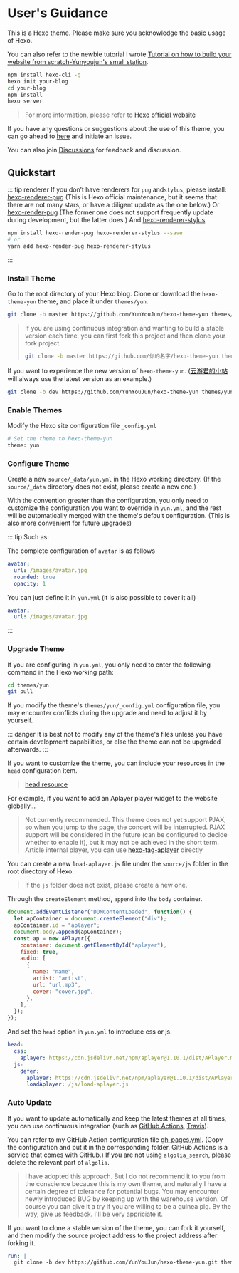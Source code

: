 # User's Guidance

This is a Hexo theme. Please make sure you acknowledge the basic usage of Hexo.

You can also refer to the newbie tutorial I wrote [Tutorial on how to build your website from scratch-Yunyoujun's small station](https://www.yunyoujun.cn/share/how-to-build-your-site/).

```sh
npm install hexo-cli -g
hexo init your-blog
cd your-blog
npm install
hexo server
```

> For more information, please refer to [Hexo official website](https://hexo.io/)

If you have any questions or suggestions about the use of this theme, you can go ahead to [here](https://github.com/YunYouJun/hexo-theme-yun/issues) and initiate an issue.

You can also join [Discussions](https://github.com/YunYouJun/hexo-theme-yun/discussions) for feedback and discussion.

## Quickstart

::: tip renderer
If you don’t have renderers for `pug` and`stylus`, please install:
[hexo-renderer-pug](https://github.com/hexojs/hexo-renderer-pug)
(This is Hexo official maintenance, but it seems that there are not many stars, or have a diligent update as the one below.)
Or [hexo-render-pug](https://github.com/maxknee/hexo-render-pug)
(The former one does not support frequently update during development, but the latter does.)
And [hexo-renderer-stylus](https://github.com/hexojs/hexo-renderer-stylus)

```sh
npm install hexo-render-pug hexo-renderer-stylus --save
# or
yarn add hexo-render-pug hexo-renderer-stylus
```

:::

### Install Theme

Go to the root directory of your Hexo blog. Clone or download the `hexo-theme-yun` theme, and place it under `themes/yun`.

```sh
git clone -b master https://github.com/YunYouJun/hexo-theme-yun themes/yun
```

> If you are using continuous integration and wanting to build a stable version each time, you can first fork this project and then clone your fork project.
>
> ```sh
> git clone -b master https://github.com/你的名字/hexo-theme-yun themes/yun
> ```

If you want to experience the new version of `hexo-theme-yun`. ([云游君的小站](https://www.yunyoujun.cn) will always use the latest version as an example.)

```sh
git clone -b dev https://github.com/YunYouJun/hexo-theme-yun themes/yun
```

### Enable Themes

Modify the Hexo site configuration file `_config.yml`

```sh
# Set the theme to hexo-theme-yun
theme: yun
```

### Configure Theme

Create a new `source/_data/yun.yml` in the Hexo working directory. (If the `source/_data` directory does not exist, please create a new one.)

With the convention greater than the configuration, you only need to customize the configuration you want to override in `yun.yml`, and the rest will be automatically merged with the theme's default configuration. (This is also more convenient for future upgrades)

::: tip
Such as:

The complete configuration of `avatar` is as follows

```yaml
avatar:
  url: /images/avatar.jpg
  rounded: true
  opacity: 1
```

You can just define it in `yun.yml` (it is also possible to cover it all)

```yaml
avatar:
  url: /images/avatar.jpg
```

:::

### Upgrade Theme

If you are configuring in `yun.yml`, you only need to enter the following command in the Hexo working path:

```sh
cd themes/yun
git pull
```

If you modify the theme's `themes/yun/_config.yml` configuration file, you may encounter conflicts during the upgrade and need to adjust it by yourself.

::: danger
It is best not to modify any of the theme's files unless you have certain development capabilities, or else the theme can not be upgraded afterwards.
:::

If you want to customize the theme, you can include your resources in the `head` configuration item.

> [head resource](/guide/config.html#head-头部资源)

For example, if you want to add an Aplayer player widget to the website globally...

> Not currently recommended. This theme does not yet support PJAX, so when you jump to the page, the concert will be interrupted.
> PJAX support will be considered in the future (can be configured to decide whether to enable it), but it may not be achieved in the short term.
> Article internal player, you can use [hexo-tag-aplayer](https://github.com/MoePlayer/hexo-tag-aplayer) directly

You can create a new `load-aplayer.js` file under the `source/js` folder in the root directory of Hexo.

> If the `js` folder does not exist, please create a new one.

Through the `createElement` method, `append` into the `body` container.

```js
document.addEventListener("DOMContentLoaded", function() {
  let apContainer = document.createElement("div");
  apContainer.id = "aplayer";
  document.body.append(apContainer);
  const ap = new APlayer({
    container: document.getElementById("aplayer"),
    fixed: true,
    audio: [
      {
        name: "name",
        artist: "artist",
        url: "url.mp3",
        cover: "cover.jpg",
      },
    ],
  });
});
```

And set the `head` option in `yun.yml` to introduce css or js.

```yaml
head:
  css:
    aplayer: https://cdn.jsdelivr.net/npm/aplayer@1.10.1/dist/APlayer.min.css
  js:
    defer:
      aplayer: https://cdn.jsdelivr.net/npm/aplayer@1.10.1/dist/APlayer.min.js
      loadAplayer: /js/load-aplayer.js
```

### Auto Update

If you want to update automatically and keep the latest themes at all times, you can use continuous integration (such as [GitHub Actions](https://github.com/features/actions), [Travis](https://travis-ci.com/)).

You can refer to my GitHub Action configuration file [gh-pages.yml](https://github.com/YunYouJun/yunyoujun.github.io/blob/hexo/.github/workflows/gh-pages.yml). (Copy the configuration and put it in the corresponding folder. GitHub Actions is a service that comes with GitHub.)
If you are not using `algolia_search`, please delete the relevant part of `algolia`.

> I have adopted this approach. But I do not recommend it to you from the conscience because this is my own theme, and naturally I have a certain degree of tolerance for potential bugs.
> You may encounter newly introduced BUG by keeping up with the warehouse version.
> Of course you can give it a try if you are willing to be a guinea pig. By the way, give us feedback. I'll be very appriciate it.

If you want to clone a stable version of the theme, you can fork it yourself, and then modify the source project address to the project address after forking it.

```yaml
run: |
  git clone -b dev https://github.com/YunYouJun/hexo-theme-yun.git themes/yun
```
